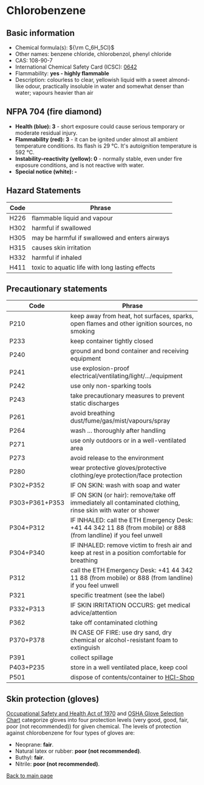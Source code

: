 # Chlorobenzene

## Basic information

- Chemical formula(s): ${\rm C_6H_5Cl}$
- Other names: benzene chloride, chlorobenzol, phenyl chloride
- CAS: 108-90-7
- International Chemical Safety Card (ICSC): [0642](https://www.inchem.org/documents/icsc/icsc/eics0642.htm)
- Flammability: **yes - highly flammable**
- Description: colourless to clear, yellowish liquid with a sweet almond-like odour, practically insoluble in water and somewhat denser than water; vapours heavier than air

## NFPA 704 (fire diamond)

- **Health (blue): 3** - short exposure could cause serious temporary or moderate residual injury.
- **Flammability (red): 3** - it can be ignited under almost all ambient temperature conditions. Its flash is 29 °C. It's autoignition temperature is 592 °C.
- **Instability–reactivity (yellow): 0** - normally stable, even under fire exposure conditions, and is not reactive with water.
- **Special notice (white): -**

## Hazard Statements

| Code | Phrase                                          |
| ---- | ----------------------------------------------- |
| H226 | flammable liquid and vapour                     |
| H302 | harmful if swallowed                            |
| H305 | may be harmful if swallowed and enters airways  |
| H315 | causes skin irritation                          |
| H332 | harmful if inhaled                              |
| H411 | toxic to aquatic life with long lasting effects |

## Precautionary statements

| Code           | Phrase                                                                                                            |
| -------------- | ----------------------------------------------------------------------------------------------------------------- |
| P210           | keep away from heat, hot surfaces, sparks, open flames and other ignition sources, no smoking                     |
| P233           | keep container tightly closed                                                                                     |
| P240           | ground and bond container and receiving equipment                                                                 |
| P241           | use explosion-proof electrical/ventilating/light/.../equipment                                                    |
| P242           | use only non-sparking tools                                                                                       |
| P243           | take precautionary measures to prevent static discharges                                                          |
| P261           | avoid breathing dust/fume/gas/mist/vapours/spray                                                                  |
| P264           | wash ... thoroughly after handling                                                                                |
| P271           | use only outdoors or in a well-ventilated area                                                                    |
| P273           | avoid release to the environment                                                                                  |
| P280           | wear protective gloves/protective clothing/eye protection/face protection                                         |
| P302+P352      | IF ON SKIN: wash with soap and water                                                                              |
| P303+P361+P353 | IF ON SKIN (or hair): remove/take off immediately all contaminated clothing, rinse skin with water or shower      |
| P304+P312      | IF INHALED: call the ETH Emergency Desk: +41 44 342 11 88 (from mobile) or 888 (from landline) if you feel unwell |
| P304+P340      | IF INHALED: remove victim to fresh air and keep at rest in a position comfortable for breathing                   |
| P312           | call the ETH Emergency Desk: +41 44 342 11 88 (from mobile) or 888 (from landline) if you feel unwell             |
| P321           | specific treatment (see the label)                                                                                |
| P332+P313      | IF SKIN IRRITATION OCCURS: get medical advice/attention                                                           |
| P362           | take off contaminated clothing                                                                                    |
| P370+P378      | IN CASE OF FIRE: use dry sand, dry chemical or alcohol-resistant foam to extinguish                               |
| P391           | collect spillage                                                                                                  |
| P403+P235      | store in a well ventilated place, keep cool                                                                       |
| P501           | dispose of contents/container to [HCI-Shop](https://hci-shop.ethz.ch/en/)                                         |

## Skin protection (gloves)

[Occupational Safety and Health Act of 1970](https://www.osha.gov/sites/default/files/publications/osha3151.pdf) and [OSHA Glove Selection Chart](https://safety.fsu.edu/safety_manual/OSHA%20Glove%20Selection%20Chart.pdf) categorize gloves into four protection levels (very good, good, fair, poor (not recommended)) for given chemical. The levels of protection against chlorobenzene for four types of gloves are:

- Neoprane: **fair**.
- Natural latex or rubber: **poor (not recommended)**.
- Buthyl: **fair**.
- Nitrile: **poor (not recommended)**.

[Back to main page](https://github.com/Global-Health-Engineering/wet-lab-chemicals)
